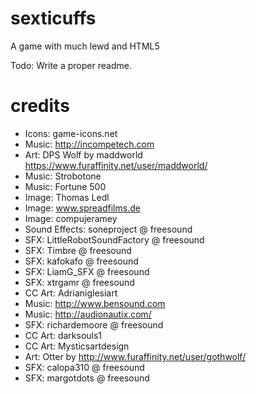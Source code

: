 # sexticuffs
A game with much lewd and HTML5

Todo: Write a proper readme.

# credits

* Icons: game-icons.net
* Music: http://incompetech.com
* Art: DPS Wolf by maddworld https://www.furaffinity.net/user/maddworld/
* Music: Strobotone
* Music: Fortune 500
* Image: Thomas Ledl
* Image: www.spreadfilms.de
* Image: compujeramey
* Sound Effects: soneproject @ freesound
* SFX: LittleRobotSoundFactory @ freesound
* SFX: Timbre @ freesound
* SFX: kafokafo @ freesound
* SFX: LiamG_SFX @ freesound
* SFX: xtrgamr @ freesound
* CC Art: Adrianiglesiart
* Music: http://www.bensound.com
* Music: http://audionautix.com/
* SFX: richardemoore @ freesound
* CC Art: darksouls1 
* CC Art: Mysticsartdesign
* Art: Otter by http://www.furaffinity.net/user/gothwolf/
* SFX: calopa310 @ freesound
* SFX: margotdots @ freesound


